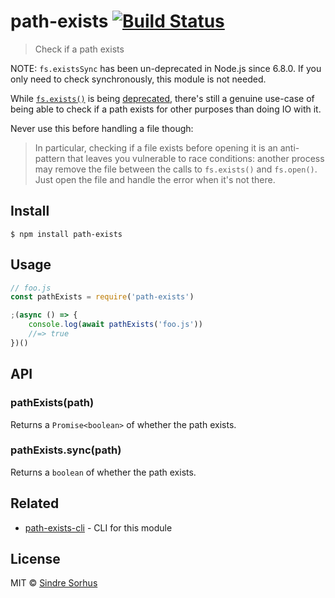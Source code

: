 # path-exists [![Build Status](https://travis-ci.org/sindresorhus/path-exists.svg?branch=master)](https://travis-ci.org/sindresorhus/path-exists)

> Check if a path exists

NOTE: `fs.existsSync` has been un-deprecated in Node.js since 6.8.0. If you only need to check synchronously, this module is not needed.

While [`fs.exists()`](https://nodejs.org/api/fs.html#fs_fs_exists_path_callback) is being [deprecated](https://github.com/iojs/io.js/issues/103), there's still a genuine use-case of being able to check if a path exists for other purposes than doing IO with it.

Never use this before handling a file though:

> In particular, checking if a file exists before opening it is an anti-pattern that leaves you vulnerable to race conditions: another process may remove the file between the calls to `fs.exists()` and `fs.open()`. Just open the file and handle the error when it's not there.

## Install

```
$ npm install path-exists
```

## Usage

```js
// foo.js
const pathExists = require('path-exists')

;(async () => {
    console.log(await pathExists('foo.js'))
    //=> true
})()
```

## API

### pathExists(path)

Returns a `Promise<boolean>` of whether the path exists.

### pathExists.sync(path)

Returns a `boolean` of whether the path exists.

## Related

-   [path-exists-cli](https://github.com/sindresorhus/path-exists-cli) - CLI for this module

## License

MIT © [Sindre Sorhus](https://sindresorhus.com)
